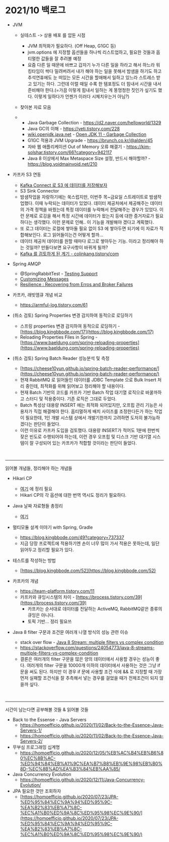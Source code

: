 # 2021/10 백로그

- JVM

  - 실테스트 -> 상용 배포 를 압둔 시점

    - JVM 최적화가 필요하다. (Off Heap, G1GC 등)
    - jvm.options 에 지정할 옵션들을 하나씩 리스트업하고, 필요한 것들과 옵티멀한 값들을 잘 추려볼 예정
    - 요즘 다른 일 때문에 바쁘고 갑자기 누가 다른 일을 하라고 해서 하느라 워킹타임이 싹다 밀려버려서 내가 해야 하는 일을 못해서 밤샘을 하기도 하고 추석연휴에도 눈 떠있는 모든 시간을 할애해서 일하고 있느라 스트레스 받고 있기는 하다. 그런데 이럴 때일 수록 한 템포정도 더 힘내서 시간을 내서 준비해야 한다.(=가끔 이렇게 힘내서 일하는 게 똥멍청한 짓인가 싶기도 했다. 이렇게 일하다가 언젠가 이러다 시체치우는거 아님?)

  - 찾아본 자료 모음

  - - Java Garbage Collection - https://d2.naver.com/helloworld/1329
    - Java GC의 이해 - https://yeti.tistory.com/228
    - [wiki.openjdk.java.net](http://wiki.openjdk.java.net) - [Open JDK 11 - Garbage Collection](https://wiki.openjdk.java.net/display/HotSpot/Garbage+Collection)
    - G1GC 적용과 JVM Upgrade - https://brunch.co.kr/@alden/45
    - 자바 웹 애플리케이션 Out of Memory 오류 해결기 - https://kim-solshar.tistory.com/66?category=942117
    - Java 8 이상에서 Max Metaspace Size 설정, 반드시 해야할까? - https://blog.voidmainvoid.net/210

- 카프카 S3 연동
  - [Kafka Connect 로 S3 에 데이터를 저장해보자](https://swalloow.github.io/kafka-connect/)
  - S3 Sink Connector
  - 밤샘작업을 자랑하기에는 쑥스럽지만, 이번주 목~금요일 스트레이트로 밤샘작업했다. 이때 누락되는 데이터가 있었다. 데이터 제공처에서 제공해주는 데이터의 가격 정책을 바꿨는데 특정 데이터를 누락해서 전달해주는 경우가 있었다. 이런 문제로 로깅을 해서 특정 시간에 데이터가 왔는지 등에 대한 증거자료가 필요하다는 생각했다. 이런 문제로 인해.. 이 기능을 개발해야 겠다고 계획했다.
  - 또 로그 데이터는 로컬에 쌓아둘 필요 없이 S3 에 쌓아두면 되기에 이 자료가 적합해보인다. 로그 읽어들이는건 어떻게 할까... 
  - 데이터 제공처 데이터를 원할 때마다 로그로 쌓아두는 기능. 이라고 정리해야 하는 것일까? 만들다보면 요구사항이 바뀌게 될까?
  - [Kafka 를 검토하게 된 계기 - colinkang.tistory/com](https://colinkang.tistory.com/1)
  
- Spring AMQP
  
  - @SpringRabbitTest - [Testing Support](https://docs.spring.io/spring-amqp/reference/html/#testing)
  - [Customizing Messages](https://docs.spring.io/spring-amqp/reference/html/#customizing-the-messages)
  - [Resilience : Recovering from Erros and Broker Failures](https://docs.spring.io/spring-amqp/reference/html/#resilience-recovering-from-errors-and-broker-failures)
  
- 카프카, 래빗엠큐 개념 비교
  
  - https://armful-log.tistory.com/61
  
- (취소 검토) Spring Properties 변경 감지하여 동적으로 로딩하기

  - 스프링 properties 변경 감지하여 동적으로 로딩하기 - [https://blog.kingbbode.com/17](https://blog.kingbbode.com/17)
  - Reloading Properties Files in Spring - [https://www.baeldung.com/spring-reloading-properties](https://www.baeldung.com/spring-reloading-properties)

- (취소 검토) Spring Batch Reader 성능분석 및 측정

  - [https://cheese10yun.github.io/spring-batch-reader-performance/](https://cheese10yun.github.io/spring-batch-reader-performance/)
  - 현재 RabbitMQ 로 읽어들인 데이터를 JDBC Template 으로 Bulk Insert 처리 중인데, 최적화를 위해 읽어보고 정리해야 할 내용이다.
  - 현재 Batch 기반의 코드를 카프카 기반 Batch 작업 대기열 로직으로 바꿀까하고 스터디 및 적용중이다. 기존 로직은 그대로 두었다.
  - Batch 특성상 대용량 INSERT 에는 최적화 되어있지만, 오프힙 관리 기능은 사용자가 직접 해결해야 한다. 옵티멀하게 배치 사이즈를 조정한다든가 하는 작업이 필요한데, 1인 개발 시스템 상에서 개발기한까지 고려하면 도저히 불가능하겠다는 판단이 들었다.
  - 이런 이유로 카프카 도입을 검토했다. 대용량 INSERT가 적어도 1분에 한번씩 잦은 빈도로 수행되어야 하는데, 이런 경우 오프힙 및 디스크 기반 대기열 시스템이 잘 구성되어 있는 카프카가 적합할 것이라는 판단이 들었다.

<br>

---

읽어볼 개념들, 정리해야 하는 개념들<br>

- Hikari CP
  - [여기](https://github.com/gosgjung/must-learn/blob/develop/3%EB%B6%84-%EA%BF%80%ED%8C%81-%EB%AA%A8%EC%9D%8C/devops/HikariCP-%EC%A3%BC%EC%9A%94%EC%98%B5%EC%85%98%EB%93%A4.md) 에 정리 필요
  - Hikari CP의 각 옵션에 대한 번역 역시도 정리가 필요하다.

- Java 날짜 자료형들 총정리
  - [여기](https://github.com/gosgjung/must-learn/blob/develop/3%EB%B6%84-%EA%BF%80%ED%8C%81-%EB%AA%A8%EC%9D%8C/java/(In-Progress)-%EB%82%A0%EC%A7%9C-%EC%9E%90%EB%A3%8C%ED%98%95%EB%93%A4-%EC%B4%9D%EC%A0%95%EB%A6%AC.md)

- 멀티모듈 설계 이야기 with Spring, Gradle
  - https://blog.kingbbode.com/49?category=737337
  - 지금 당장 프로젝트에 적용하기엔 손이 너무 많이 가서 적용은 못하는데, 일단 읽어두고 정리할 필요가 있다. 
- 테스트를 작성하는 방법
  - [https://blog.kingbbode.com/52](https://blog.kingbbode.com/52)
  
- 카프카의 개념
  - https://team-platform.tistory.com/11
  - 카프카와 큐잉시스템의 차이 - [https://brocess.tistory.com/39](https://brocess.tistory.com/39)
    - 카프카는 순서대로 데이터를 전달하는 ActiveMQ, RabbitMQ같은 종류의 큐잉은 아니다.
    - 토픽 기반... 정리 필요쓰
- Java 8 filter 구문과 조건문 여러개 나열 방식의 성능 관련 이슈
  - stack over flow - [Java 8 Stream: multiple filters vs complex condition](https://stackoverflow.com/questions/24054773/java-8-streams-multiple-filters-vs-complex-condition)
  - https://stackoverflow.com/questions/24054773/java-8-streams-multiple-filters-vs-complex-condition
  - 결론은 여러개의 filter 구문을 많은 양의 데이터에서 사용할 경우는 성능이 좋다. 여러개의 filter 구문을 10000개 이하의 데이터에서 사용하는 것은 그냥 if 문을 써도 된다. 하지만 이 경우 if 문에 사용할 조건 식에 && 로 지정할 때 가장 먼저 실패할 조건식을 잘 추측해서 넣는 경우를 걸었을 때가 전제조건이 되지 않을까 싶다.

<br>

---

시간이 남는다면 공부해볼 것들 & 읽어볼 것들

- Back to the Essense - Java Servers
  - https://homoefficio.github.io/2020/11/02/Back-to-the-Essence-Java-Servers-1/
  - https://homoefficio.github.io/2020/11/02/Back-to-the-Essence-Java-Servers-2/
- 무부심 프로그래밍 십계명
  - https://homoefficio.github.io/2020/12/05/%EB%AC%B4%EB%B6%80%EC%8B%AC-%ED%94%84%EB%A1%9C%EA%B7%B8%EB%9E%98%EB%B0%8D-%EC%8B%AD%EA%B3%84%EB%AA%85/
- Java Concurrency Evolution
  - https://homoefficio.github.io/2020/12/11/Java-Concurrency-Evolution/
- JPA 필요한 것만 조회하자
  - [https://homoefficio.github.io/2020/07/23/JPA-%ED%95%84%EC%9A%94%ED%95%9C-%EA%B2%83%EB%A7%8C-%EC%A1%B0%ED%9A%8C%ED%95%98%EC%9E%90/](https://homoefficio.github.io/2020/07/23/JPA-%ED%95%84%EC%9A%94%ED%95%9C-%EA%B2%83%EB%A7%8C-%EC%A1%B0%ED%9A%8C%ED%95%98%EC%9E%90/)

